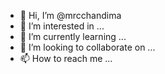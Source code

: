 - 👋 Hi, I’m @mrcchandima
- 👀 I’m interested in ...
- 🌱 I’m currently learning ...
- 💞️ I’m looking to collaborate on ...
- 📫 How to reach me ...

<!---
mrcchandima/mrcchandima is a ✨ special ✨ repository because its `README.md` (this file) appears on your GitHub profile.
You can click the Preview link to take a look at your changes.
--->
